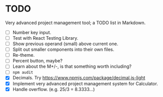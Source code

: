 # TODO

Very advanced project management tool; a TODO list in Markdown.

- [ ] Number key input.
- [ ] Test with React Testing Library.
- [ ] Show previous operand (small) above current one.
- [ ] Split out smaller components into their own files.
- [ ] Re-theme.
- [ ] Percent button, maybe?
- [ ] Learn about the M+/-, is that something worth including?
- [ ] `npm audit`
- [x] Decimals. Try https://www.npmjs.com/package/decimal.js-light
- [x] Implement very advanced project management system for Calculator.
- [x] Handle overflow. (e.g. 25/3 = 8.3333...)
